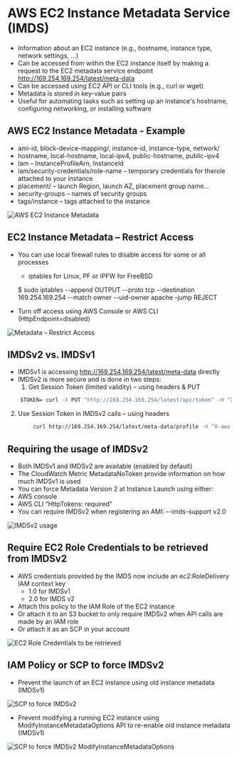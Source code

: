 # AWS EC2 Instance Metadata Service (IMDS)

- Information about an EC2 instance (e.g., hostname, instance type, network settings, …)
- Can be accessed from within the EC2 instance itself by making a request to the EC2 metadata service endpoint http://169.254.169.254/latest/meta-data
- Can be accessed using EC2 API or CLI tools (e.g., curl or wget)
- Metadata is stored in key-value pairs
- Useful for automating tasks such as setting up an instance's hostname, configuring networking, or installing software

## AWS EC2 Instance Metadata - Example

- ami-id, block-device-mapping/, instance-id, instance-type, network/
- hostname, local-hostname, local-ipv4, public-hostname, public-ipv4
- Iam – InstanceProfileArn, InstanceId
- iam/security-credentials/role-name – temporary credentials for therole attached to your instance
- placement/ – launch Region, launch AZ, placement group name…
- security-groups – names of security groups
- tags/instance – tags attached to the instance

![AWS EC2 Instance Metadata](./ec2_role.png)

## EC2 Instance Metadata – Restrict Access

- You can use local firewall rules to disable access for some or all processes
  - iptables for Linux, PF or IPFW for FreeBSD

  $ sudo iptables --append OUTPUT --proto tcp --destination 169.254.169.254 --match owner --uid-owner apache -jump REJECT

- Turn off access using AWS Console or AWS CLI (HttpEndpoint=disabled)

![Metadata – Restrict Access](./metadata_accessible_disabled.png)

## IMDSv2 vs. IMDSv1

- IMDSv1 is accessing http://169.254.169.254/latest/meta-data directly
- IMDSv2 is more secure and is done in two steps:
  1. Get Session Token (limited validity) – using headers & PUT

```bash
    $TOKEN= curl -X PUT "http://169.254.169.254/latest/api/token" -H "X-aws-ec2-metadata-token-ttl-seconds: 21600"'
```

  2. Use Session Token in IMDSv2 calls – using headers

```bash
        curl http://169.254.169.254/latest/meta-data/profile -H "X-aws-ec2-metadata-token: $TOKEN"
```

## Requiring the usage of IMDSv2

- Both IMDSv1 and IMDSv2 are available (enabled by default)
- The CloudWatch Metric MetadataNoToken provide information on how much IMDSv1 is used
- You can force Metadata Version 2 at Instance Launch using either:
- AWS console
- AWS CLI “HttpTokens: required”
- You can require IMDSv2 when registering an AMI: --imds-support v2.0

![IMDSv2 usage](./imdsv2.png)

## Require EC2 Role Credentials to be retrieved from IMDSv2

- AWS credentials provided by the IMDS now include an ec2:RoleDelivery IAM context key
  - 1.0 for IMDSv1
  - 2.0 for IMDS v2
- Attach this policy to the IAM Role of the EC2 Instance
- Or attach it to an S3 bucket to only require IMDSv2 when API calls are made by an IAM role
- Or attach it as an SCP in your account

![EC2 Role Credentials to be retrieved](./ec2_role_credentials_policy.png)

## IAM Policy or SCP to force IMDSv2

- Prevent the launch of an EC2 instance using old instance metadata (IMDSv1)

![SCP to force IMDSv2](./scp_imdsv2_prevent_old_instance_metadata.png)

- Prevent modifying a running EC2 instance using ModifyInstanceMetadataOptions API to re-enable old instance metadata (IMDSv1)

![SCP to force IMDSv2 ModifyInstanceMetadataOptions](./scp_imdsv2_prevent_old_instance_metadata_api.png)